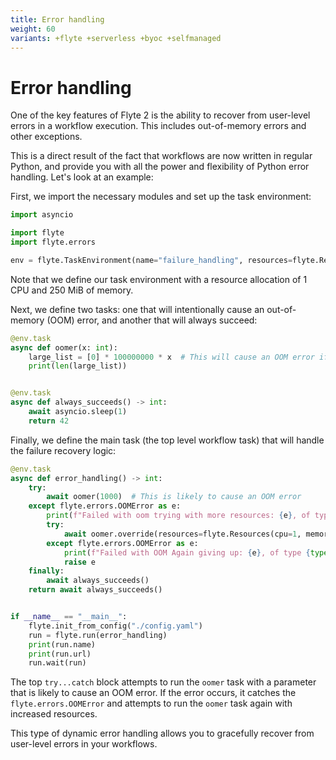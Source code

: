 ```yaml
---
title: Error handling
weight: 60
variants: +flyte +serverless +byoc +selfmanaged
---
```


# Error handling

One of the key features of Flyte 2 is the ability to recover from user-level errors in a workflow execution.
This includes out-of-memory errors and other exceptions.

This is a direct result of the fact that workflows are now written in regular Python, and provide you with all the power and flexibility of Python error handling.
Let's look at an example:

First, we import the necessary modules and set up the task environment:

```python
import asyncio

import flyte
import flyte.errors

env = flyte.TaskEnvironment(name="failure_handling", resources=flyte.Resources(cpu=1, memory="250Mi"))
```

Note that we define our task environment with a resource allocation of 1 CPU and 250 MiB of memory.

Next, we define two tasks: one that will intentionally cause an out-of-memory (OOM) error, and another that will always succeed:

```python
@env.task
async def oomer(x: int):
    large_list = [0] * 100000000 * x  # This will cause an OOM error if x is too large
    print(len(large_list))


@env.task
async def always_succeeds() -> int:
    await asyncio.sleep(1)
    return 42
```

Finally, we define the main task (the top level workflow task) that will handle the failure recovery logic:

```python
@env.task
async def error_handling() -> int:
    try:
        await oomer(1000)  # This is likely to cause an OOM error
    except flyte.errors.OOMError as e:
        print(f"Failed with oom trying with more resources: {e}, of type {type(e)}, {e.code}")
        try:
            await oomer.override(resources=flyte.Resources(cpu=1, memory="1Gi"))(5)
        except flyte.errors.OOMError as e:
            print(f"Failed with OOM Again giving up: {e}, of type {type(e)}, {e.code}")
            raise e
    finally:
        await always_succeeds()
    return await always_succeeds()


if __name__ == "__main__":
    flyte.init_from_config("./config.yaml")
    run = flyte.run(error_handling)
    print(run.name)
    print(run.url)
    run.wait(run)

```

The top `try...catch` block attempts to run the `oomer` task with a parameter that is likely to cause an OOM error.
If the error occurs, it catches the `flyte.errors.OOMError` and attempts to run the `oomer` task again with increased resources.

This type of dynamic error handling allows you to gracefully recover from user-level errors in your workflows.

